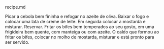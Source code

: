 recipe.md

Picar a cebola bem fininha e refogar no azeite de oliva.
Baixar o fogo e colocar uma lata de creme de leite.
Em seguida colocar a mostarda e misturar.
Reservar.
Fritar os bifes bem temperados ao seu gosto, em uma frigideira bem quente, com manteiga ou com azeite.
O caldo que formou ao fritar os bifes, colocar no molho de mostarda, misturar e está pronto para ser servido.





















